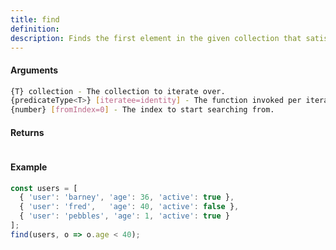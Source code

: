 ```yaml
---
title: find
definition: 
description: Finds the first element in the given collection that satisfies the provided predicate.
---
```



#### Arguments


```bash
{T} collection - The collection to iterate over.
{predicateType<T>} [iteratee=identity] - The function invoked per iteration.
{number} [fromIndex=0] - The index to start searching from.
```


#### Returns


```bash

```


#### Example


```ts
const users = [  { 'user': 'barney', 'age': 36, 'active': true },  { 'user': 'fred',   'age': 40, 'active': false },  { 'user': 'pebbles', 'age': 1, 'active': true }];find(users, o => o.age < 40);
```